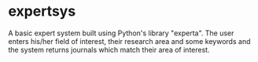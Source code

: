 # expertsys
A basic expert system built using Python's library "experta". The user enters his/her field of interest, their research area and some keywords and the system returns journals which match their area of interest.
